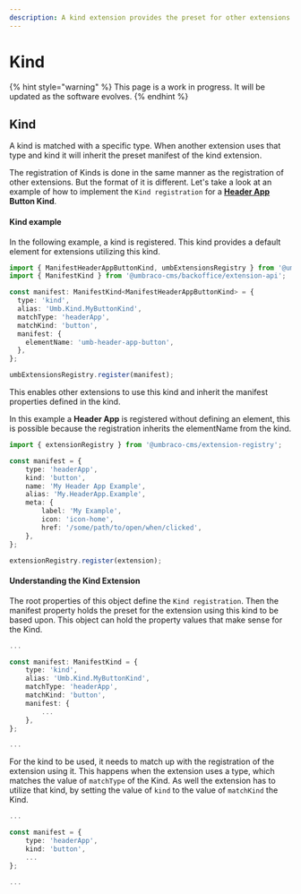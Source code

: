 ```yaml
---
description: A kind extension provides the preset for other extensions to use
---
```


# Kind

{% hint style="warning" %}
This page is a work in progress. It will be updated as the software evolves.
{% endhint %}

## Kind

A kind is matched with a specific type. When another extension uses that type and kind it will inherit the preset manifest of the kind extension.

The registration of Kinds is done in the same manner as the registration of other extensions. But the format of it is different. Let's take a look at an example of how to implement the `Kind registration` for a [**Header App**](../extension-types/header-apps.md) **Button Kind**.

#### Kind example

In the following example, a kind is registered. This kind provides a default element for extensions utilizing this kind.

```ts
import { ManifestHeaderAppButtonKind, umbExtensionsRegistry } from '@umbraco-cms/backoffice/extension-registry';
import { ManifestKind } from '@umbraco-cms/backoffice/extension-api';

const manifest: ManifestKind<ManifestHeaderAppButtonKind> = {
  type: 'kind',
  alias: 'Umb.Kind.MyButtonKind',
  matchType: 'headerApp',
  matchKind: 'button',
  manifest: {
    elementName: 'umb-header-app-button',
  },
};

umbExtensionsRegistry.register(manifest);
```

This enables other extensions to use this kind and inherit the manifest properties defined in the kind.

In this example a **Header App** is registered without defining an element, this is possible because the registration inherits the elementName from the kind.

```ts
import { extensionRegistry } from '@umbraco-cms/extension-registry';

const manifest = {
	type: 'headerApp',
	kind: 'button',
	name: 'My Header App Example',
	alias: 'My.HeaderApp.Example',
	meta: {
		label: 'My Example',
		icon: 'icon-home',
		href: '/some/path/to/open/when/clicked',
	},
};

extensionRegistry.register(extension);
```

#### Understanding the Kind Extension

The root properties of this object define the `Kind registration`. Then the manifest property holds the preset for the extension using this kind to be based upon. This object can hold the property values that make sense for the Kind.

```ts
...

const manifest: ManifestKind = {
	type: 'kind',
	alias: 'Umb.Kind.MyButtonKind',
	matchType: 'headerApp',
	matchKind: 'button',
	manifest: {
		...
	},
};

...
```

For the kind to be used, it needs to match up with the registration of the extension using it. This happens when the extension uses a type, which matches the value of `matchType` of the Kind. As well the extension has to utilize that kind, by setting the value of `kind` to the value of `matchKind` the Kind.

```ts
...

const manifest = {
	type: 'headerApp',
	kind: 'button',
	...
};

...
```
